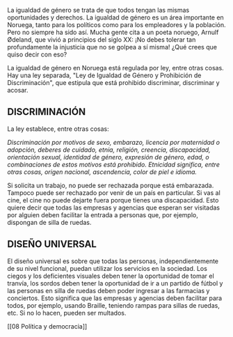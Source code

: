 La igualdad de género se trata de que todos tengan las mismas oportunidades y derechos. La igualdad de género es un área importante en Noruega, tanto para los políticos como para los empleadores y la población. Pero no siempre ha sido así. Mucha gente cita a un poeta noruego, Arnulf Ødeland, que vivió a principios del siglo XX: ¡No debes tolerar tan profundamente la injusticia que no se golpea a sí misma! ¿Qué crees que quiso decir con eso?

La igualdad de género en Noruega está regulada por ley, entre otras cosas. Hay una ley separada, "Ley de Igualdad de Género y Prohibición de Discriminación", que estipula que está prohibido discriminar, discriminar y acosar.

## DISCRIMINACIÓN

La ley establece, entre otras cosas:

_Discriminación por motivos de sexo, embarazo, licencia por maternidad o adopción, deberes de cuidado, etnia, religión, creencia, discapacidad, orientación sexual, identidad de género, expresión de género, edad, o combinaciones de estos motivos está prohibido. Etnicidad significa, entre otras cosas, origen nacional, ascendencia, color de piel e idioma._

Si solicita un trabajo, no puede ser rechazada porque está embarazada. Tampoco puede ser rechazado por venir de un país en particular. Si vas al cine, el cine no puede dejarte fuera porque tienes una discapacidad. Esto quiere decir que todas las empresas y agencias que esperan ser visitadas por alguien deben facilitar la entrada a personas que, por ejemplo, dispongan de silla de ruedas.

## DISEÑO UNIVERSAL

El diseño universal es sobre que todas las personas, independientemente de su nivel funcional, puedan utilizar los servicios en la sociedad. Los ciegos y los deficientes visuales deben tener la oportunidad de tomar el tranvía, los sordos deben tener la oportunidad de ir a un partido de fútbol y las personas en silla de ruedas deben poder ingresar a las farmacias y conciertos. Esto significa que las empresas y agencias deben facilitar para todos, por ejemplo, usando Braille, teniendo rampas para sillas de ruedas, etc. Si no lo hacen, pueden ser multados.


[[08 Política y democracia]]